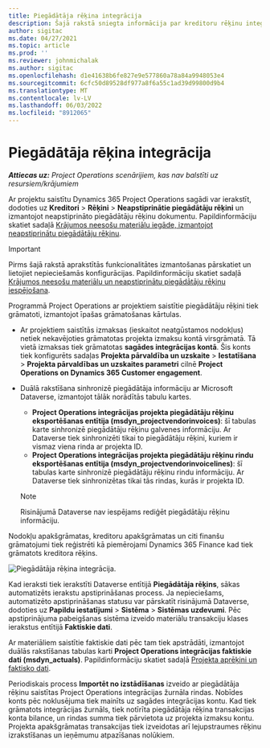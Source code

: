 ```yaml
---
title: Piegādātāja rēķina integrācija
description: Šajā rakstā sniegta informācija par kreditoru rēķinu integrāciju projektu operācijās.
author: sigitac
ms.date: 04/27/2021
ms.topic: article
ms.prod: ''
ms.reviewer: johnmichalak
ms.author: sigitac
ms.openlocfilehash: d1e41638b6fe827e9e577860a78a84a9948053e4
ms.sourcegitcommit: 6cfc50d89528df977a8f6a55c1ad39d99800d9b4
ms.translationtype: MT
ms.contentlocale: lv-LV
ms.lasthandoff: 06/03/2022
ms.locfileid: "8912065"
---
```

# <a name="vendor-invoice-integration"></a>Piegādātāja rēķina integrācija

_**Attiecas uz:** Project Operations scenārijiem, kas nav balstīti uz resursiem/krājumiem_

Ar projektu saistītu Dynamics 365 Project Operations sagādi var ierakstīt, dodoties uz **Kreditori** > **Rēķini** > **Neapstiprinātie piegādātāju rēķini** un izmantojot neapstiprināto piegādātāju rēķinu dokumentu. Papildinformāciju skatiet sadaļā [Krājumos neesošu materiālu iegāde, izmantojot neapstiprinātu piegādātāju rēķinu](../procurement/pending-vendor-invoices.md).

> [!IMPORTANT]
> Pirms šajā rakstā aprakstītās funkcionalitātes izmantošanas pārskatiet un lietojiet nepieciešamās konfigurācijas. Papildinformāciju skatiet sadaļā [Krājumos neesošu materiālu un neapstiprinātu piegādātāju rēķinu iespējošana](../procurement/configure-materials-nonstocked.md).

Programmā Project Operations ar projektiem saistītie piegādātāju rēķini tiek grāmatoti, izmantojot īpašas grāmatošanas kārtulas.

- Ar projektiem saistītās izmaksas (ieskaitot neatgūstamos nodokļus) netiek nekavējoties grāmatotas projekta izmaksu kontā virsgrāmatā. Tā vietā izmaksas tiek grāmatotas **sagādes integrācijas kontā**. Šis konts tiek konfigurēts sadaļas **Projekta pārvaldība un uzskaite** > **Iestatīšana** > **Projekta pārvaldības un uzskaites parametri** cilnē **Project Operations on Dynamics 365 Customer engagement**.
- Duālā rakstīšana sinhronizē piegādātāja informāciju ar Microsoft Dataverse, izmantojot tālāk norādītās tabulu kartes.

     - **Project Operations integrācijas projekta piegādātāju rēķinu eksportēšanas entītija (msdyn_projectvendorinvoices)**: šī tabulas karte sinhronizē piegādātāju rēķinu galvenes informāciju. Ar Dataverse tiek sinhronizēti tikai to piegādātāju rēķini, kuriem ir vismaz viena rinda ar projekta ID.
     - **Project Operations integrācijas projekta piegādātāju rēķinu rindu eksportēšanas entītija (msdyn_projectvendorinvoicelines)**: šī tabulas karte sinhronizē piegādātāju rēķinu rindu informāciju. Ar Dataverse tiek sinhronizētas tikai tās rindas, kurās ir projekta ID.

     > [!NOTE]
     > Risinājumā Dataverse nav iespējams rediģēt piegādātāju rēķinu informāciju.

Nodokļu apakšgrāmatas, kreditoru apakšgrāmatas un citi finanšu grāmatojumi tiek reģistrēti kā piemērojami Dynamics 365 Finance kad tiek grāmatots kreditora rēķins.

![Piegādātāja rēķina integrācija.](media/DW7VendorInvoice.png)

Kad ieraksti tiek ierakstīti Dataverse entītijā **Piegādātāja rēķins**, sākas automatizēts ierakstu apstiprināšanas process. Ja nepieciešams, automatizēto apstiprināšanas statusu var pārskatīt risinājumā Dataverse, dodoties uz **Papildu iestatījumi** > **Sistēma** > **Sistēmas uzdevumi**. Pēc apstiprinājuma pabeigšanas sistēma izveido materiālu transakciju klases ierakstus entītijā **Faktiskie dati**.

Ar materiāliem saistītie faktiskie dati pēc tam tiek apstrādāti, izmantojot duālās rakstīšanas tabulas karti **Project Operations integrācijas faktiskie dati (msdyn_actuals)**. Papildinformāciju skatiet sadaļā [Projekta aprēķini un faktisko dati](resource-dual-write-estimates-actuals.md).

Periodiskais process **Importēt no izstādīšanas** izveido ar piegādātāja rēķinu saistītas Project Operations integrācijas žurnāla rindas. Nobīdes konts pēc noklusējuma tiek mainīts uz sagādes integrācijas kontu. Kad tiek grāmatots integrācijas žurnāls, tiek notīrīta piegādātāja rēķina transakcijas konta bilance, un rindas summa tiek pārvietota uz projekta izmaksu kontu. Projekta apakšgrāmatas transakcijas tiek izveidotas arī lejupstraumes rēķinu izrakstīšanas un ieņēmumu atpazīšanas nolūkiem.
